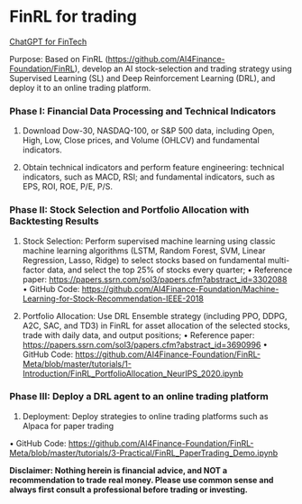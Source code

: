# FinRL for trading

[ChatGPT for FinTech](https://github.com/AI4Finance-Foundation/ChatGPT-for-FinTech)

Purpose: Based on FinRL (https://github.com/AI4Finance-Foundation/FinRL), develop an AI stock-selection and trading strategy using Supervised Learning (SL) and Deep Reinforcement Learning (DRL), and deploy it to an online trading platform.

### Phase I: Financial Data Processing and Technical Indicators

1. Download Dow-30, NASDAQ-100, or S&P 500 data, including Open, High, Low, Close prices, and Volume (OHLCV) and fundamental indicators.

2. Obtain technical indicators and perform feature engineering: technical indicators, such as MACD, RSI; and fundamental indicators, such as EPS, ROI, ROE, P/E, P/S.

### Phase II: Stock Selection and Portfolio Allocation with Backtesting Results

1. Stock Selection: Perform supervised machine learning using classic machine learning algorithms (LSTM, Random Forest, SVM, Linear Regression, Lasso, Ridge) to select stocks based on fundamental multi-factor data, and select the top 25% of stocks every quarter; 
• Reference paper: https://papers.ssrn.com/sol3/papers.cfm?abstract_id=3302088
• GitHub Code: https://github.com/AI4Finance-Foundation/Machine-Learning-for-Stock-Recommendation-IEEE-2018

2. Portfolio Allocation: Use DRL Ensemble strategy (including PPO, DDPG, A2C, SAC, and TD3) in FinRL for asset allocation of the selected stocks, trade with daily data, and output positions; 
• Reference paper: https://papers.ssrn.com/sol3/papers.cfm?abstract_id=3690996
• GitHub Code: https://github.com/AI4Finance-Foundation/FinRL-Meta/blob/master/tutorials/1-Introduction/FinRL_PortfolioAllocation_NeurIPS_2020.ipynb

### Phase III: Deploy a DRL agent to an online trading platform

1. Deployment: Deploy strategies to online trading platforms such as Alpaca for paper trading

• GitHub Code: https://github.com/AI4Finance-Foundation/FinRL-Meta/blob/master/tutorials/3-Practical/FinRL_PaperTrading_Demo.ipynb


**Disclaimer: Nothing herein is financial advice, and NOT a recommendation to trade real money. Please use common sense and always first consult a professional before trading or investing.**
